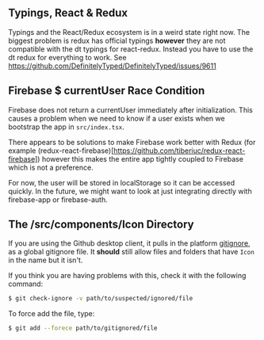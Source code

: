 ## Typings, React & Redux

Typings and the React/Redux ecosystem is in a weird state right now.  The biggest problem is redux has official typings __however__ they are not compatible with the dt typings for react-redux.  Instead you have to use the dt redux for everything to work.   See https://github.com/DefinitelyTyped/DefinitelyTyped/issues/9611

## Firebase $ currentUser Race Condition

Firebase does not return a currentUser immediately after initialization.  This causes a problem when we need to know if a user exists when we bootstrap the app in `src/index.tsx`.

There appears to be solutions to make Firebase work better with Redux (for example (redux-react-firebase)[https://github.com/tiberiuc/redux-react-firebase]) however this makes the entire app tightly coupled to Firebase which is not a preference.

For now, the user will be stored in localStorage so it can be accessed quickly.  In the future, we might want to look at just integrating directly with firebase-app or firebase-auth.

## The /src/components/Icon Directory

If you are using the Github desktop client, it pulls in the platform [gitignore](https://github.com/github/gitignore/blob/master/Global/macOS.gitignore#L6), as a global gitignore file. It __should__ still allow files and folders that have `Icon` in the name but it isn't.

If you think you are having problems with this, check it with the following command:

```bash
$ git check-ignore -v path/to/suspected/ignored/file
```

To force add the file, type:
```bash
$ git add --forece path/to/gitignored/file
```